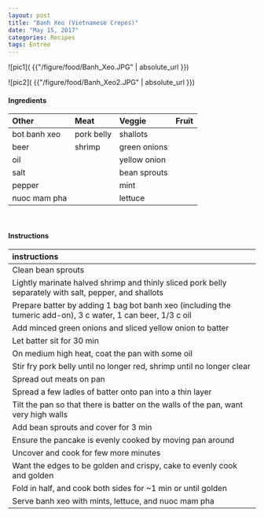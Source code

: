 ```yaml
---
layout: post
title: "Banh Xeo (Vietnamese Crepes)"
date: "May 15, 2017"
categories: Recipes
tags: Entree
---
```




![pic1]( {{"/figure/food/Banh_Xeo.JPG" | absolute_url }})

![pic2]( {{"/figure/food/Banh_Xeo2.JPG" | absolute_url }})




#### Ingredients

<table class = "presenttab">
 <thead>
  <tr>
   <th style="text-align:left;"> Other </th>
   <th style="text-align:left;"> Meat </th>
   <th style="text-align:left;"> Veggie </th>
   <th style="text-align:left;"> Fruit </th>
  </tr>
 </thead>
<tbody>
  <tr>
   <td style="text-align:left;"> bot banh xeo </td>
   <td style="text-align:left;"> pork belly </td>
   <td style="text-align:left;"> shallots </td>
   <td style="text-align:left;">  </td>
  </tr>
  <tr>
   <td style="text-align:left;"> beer </td>
   <td style="text-align:left;"> shrimp </td>
   <td style="text-align:left;"> green onions </td>
   <td style="text-align:left;">  </td>
  </tr>
  <tr>
   <td style="text-align:left;"> oil </td>
   <td style="text-align:left;">  </td>
   <td style="text-align:left;"> yellow onion </td>
   <td style="text-align:left;">  </td>
  </tr>
  <tr>
   <td style="text-align:left;"> salt </td>
   <td style="text-align:left;">  </td>
   <td style="text-align:left;"> bean sprouts </td>
   <td style="text-align:left;">  </td>
  </tr>
  <tr>
   <td style="text-align:left;"> pepper </td>
   <td style="text-align:left;">  </td>
   <td style="text-align:left;"> mint </td>
   <td style="text-align:left;">  </td>
  </tr>
  <tr>
   <td style="text-align:left;"> nuoc mam pha </td>
   <td style="text-align:left;">  </td>
   <td style="text-align:left;"> lettuce </td>
   <td style="text-align:left;">  </td>
  </tr>
</tbody>
</table>

<br>

#### Instructions

<table class = "presenttabnoh">
 <thead>
  <tr>
   <th style="text-align:left;"> instructions </th>
  </tr>
 </thead>
<tbody>
  <tr>
   <td style="text-align:left;"> Clean bean sprouts </td>
  </tr>
  <tr>
   <td style="text-align:left;"> Lightly marinate halved shrimp and thinly sliced pork belly separately with salt, pepper, and shallots </td>
  </tr>
  <tr>
   <td style="text-align:left;"> Prepare batter by adding 1 bag bot banh xeo (including the tumeric add-on), 3 c water, 1 can beer, 1/3 c oil </td>
  </tr>
  <tr>
   <td style="text-align:left;"> Add minced green onions and sliced yellow onion to batter </td>
  </tr>
  <tr>
   <td style="text-align:left;"> Let batter sit for 30 min </td>
  </tr>
  <tr>
   <td style="text-align:left;"> On medium high heat, coat the pan with some oil </td>
  </tr>
  <tr>
   <td style="text-align:left;"> Stir fry pork belly until no longer red, shrimp until no longer clear </td>
  </tr>
  <tr>
   <td style="text-align:left;"> Spread out meats on pan </td>
  </tr>
  <tr>
   <td style="text-align:left;"> Spread a few ladles of batter onto pan into a thin layer </td>
  </tr>
  <tr>
   <td style="text-align:left;"> Tilt the pan so that there is batter on the walls of the pan, want very high walls </td>
  </tr>
  <tr>
   <td style="text-align:left;"> Add bean sprouts and cover for 3 min </td>
  </tr>
  <tr>
   <td style="text-align:left;"> Ensure the pancake is evenly cooked by moving pan around </td>
  </tr>
  <tr>
   <td style="text-align:left;"> Uncover and cook for few more minutes </td>
  </tr>
  <tr>
   <td style="text-align:left;"> Want the edges to be golden and crispy, cake to evenly cook and golden </td>
  </tr>
  <tr>
   <td style="text-align:left;"> Fold in half, and cook both sides for ~1 min or until golden </td>
  </tr>
  <tr>
   <td style="text-align:left;"> Serve banh xeo with mints, lettuce, and nuoc mam pha </td>
  </tr>
</tbody>
</table>

